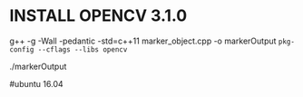 # INSTALL OPENCV 3.1.0

g++ -g -Wall -pedantic -std=c++11 marker_object.cpp -o markerOutput `pkg-config --cflags --libs opencv`

./markerOutput


#ubuntu 16.04

